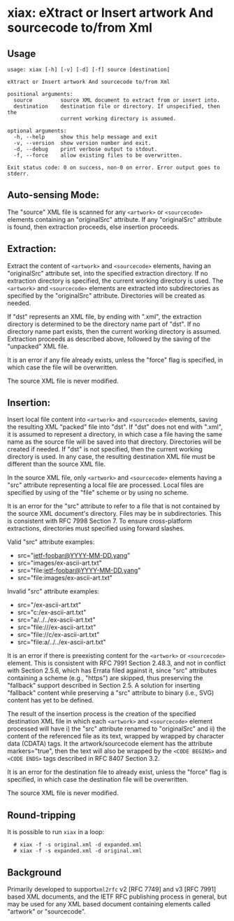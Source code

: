# xiax: eXtract or Insert artwork And sourcecode to/from Xml
 

## Usage

```
usage: xiax [-h] [-v] [-d] [-f] source [destination]

eXtract or Insert artwork And sourcecode to/from Xml

positional arguments:
  source         source XML document to extract from or insert into.
  destination    destination file or directory. If unspecified, then the
                 current working directory is assumed.

optional arguments:
  -h, --help     show this help message and exit
  -v, --version  show version number and exit.
  -d, --debug    print verbose output to stdout.
  -f, --force    allow existing files to be overwritten.

Exit status code: 0 on success, non-0 on error. Error output goes to stderr.
```

## Auto-sensing Mode:

The "source" XML file is scanned for any `<artwork>` or `<sourcecode>`
elements containing an "originalSrc" attribute.  If any "originalSrc" 
attribute is found, then extraction proceeds, else insertion proceeds.

## Extraction:

Extract the content of `<artwork>` and `<sourcecode>` elements, having an
"originalSrc" attribute set, into the specified extraction directory.
If no extraction directory is specified, the current working directory
is used.  The `<artwork>` and `<sourcecode>` elements are extracted into
subdirectories as specified by the "originalSrc" attribute.  Directories
will be created as needed.

If "dst" represents an XML file, by ending with ".xml", the extraction
directory is determined to be the directory name part of "dst".  If
no directory name part exists, then the current working directory is
assumed.  Extraction proceeds as described above, followed by the saving
of the "unpacked" XML file.

It is an error if any file already exists, unless the "force" flag is
specified, in which case the file will be overwritten. 

The source XML file is never modified.


## Insertion:

Insert local file content into `<artwork>` and `<sourcecode>` elements,
saving the resulting XML "packed" file into "dst".  If "dst" does
not end with ".xml", it is assumed to represent a directory, in which
case a file having the same name as the source file will be saved into
that directory.  Directories will be created if needed.  If  "dst" is
not specified, then the current working directory is used.  In any
case, the resulting destination XML file must be different than the
source XML file.
    
In the source XML file, only `<artwork>` and `<sourcecode>` elements
having a "src" attribute representing a local file are processed.
Local files are specified by using of the "file" scheme or by using
no scheme.

It is an error for the "src" attribute to refer to a file that is not
contained by the source XML document's directory.  Files may be in
subdirectories.  This is consistent with RFC 7998 Section 7. To ensure
cross-platform extractions, directories must specified using forward
slashes.  

Valid "src" attribute examples:
  - src="ietf-foobar@YYYY-MM-DD.yang"
  - src="images/ex-ascii-art.txt"
  - src="file:ietf-foobar@YYYY-MM-DD.yang"
  - src="file:images/ex-ascii-art.txt"
  
Invalid "src" attribute examples:
  - src="/ex-ascii-art.txt"
  - src="c:/ex-ascii-art.txt"
  - src="a/../../ex-ascii-art.txt"
  - src="file:///ex-ascii-art.txt"
  - src="file://c/ex-ascii-art.txt"
  - src="file:a/../../ex-ascii-art.txt"

It is an error if there is preexisting content for the `<artwork>`
or `<sourcecode>` element.  This is consistent with RFC 7991 Section
2.48.3, and not in conflict with Section 2.5.6, which has Errata
filed against it, since "src" attributes containing a scheme (e.g.,
"https") are skipped, thus preserving the "fallback" support
described in Section 2.5.  A solution for inserting "fallback"
content while preserving a "src" attribute to binary (i.e., SVG)
content has yet to be defined.

The result of the insertion process is the creation of the specified
destination XML file in which each `<artwork>` and `<sourcecode>` element
processed will have i) the "src" attribute renamed to "originalSrc"
and ii) the content of the referenced file as its text, wrapped by
wrapped by character data (CDATA) tags.  It the artwork/sourcecode
element has the attribute markers="true", then the text will also
be wrapped by the `<CODE BEGINS>` and `<CODE ENDS>` tags described in
RFC 8407 Section 3.2.
 
It is an error for the destination file to already exist, unless
the "force" flag is specified, in which case the destination file
will be overwritten. 

The source XML file is never modified.


## Round-tripping

It is possible to run `xiax` in a loop:

```
  # xiax -f -s original.xml -d expanded.xml
  # xiax -f -s expanded.xml -d original.xml
```

## Background

Primarily developed to support`xml2rfc` v2 [RFC 7749] and v3 [RFC 7991] 
based XML documents, and the IETF RFC publishing process in general, 
but may be used for any XML based document containing elements called 
"artwork" or "sourcecode". 

